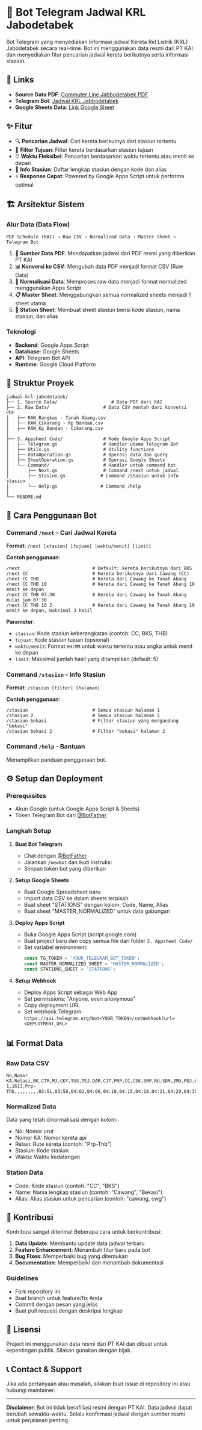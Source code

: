 # 🚂 Bot Telegram Jadwal KRL Jabodetabek

Bot Telegram yang menyediakan informasi jadwal Kereta Rel Listrik (KRL) Jabodetabek secara real-time. Bot ini menggunakan data resmi dari PT KAI dan menyediakan fitur pencarian jadwal kereta berikutnya serta informasi stasiun.

## 🔗 Links

- **Source Data PDF**: [Commuter Line Jabbodetabek PDF](https://commuterline.id/files/download/documents/Commuter%20Line%20Jabodetabek%20-Mulai%201%20Februari%202025-.pdf)
- **Telegram Bot**: [Jadwal KRL Jabbodetabek](https://t.me/comline_schedule_bot)
- **Google Sheets Data**: [Link Google Sheet](https://docs.google.com/spreadsheets/d/1Ow4cYbWbz-zCV0PXo5qJXCOwQx6uKYJHmCMhcr7_DVA/edit?usp=sharing)

## ✨ Fitur

- 🔍 **Pencarian Jadwal**: Cari kereta berikutnya dari stasiun tertentu
- 🎯 **Filter Tujuan**: Filter kereta berdasarkan stasiun tujuan
- ⏰ **Waktu Fleksibel**: Pencarian berdasarkan waktu tertentu atau menit ke depan
- 📍 **Info Stasiun**: Daftar lengkap stasiun dengan kode dan alias
- ⚡ **Response Cepat**: Powered by Google Apps Script untuk performa optimal

## 🏗️ Arsitektur Sistem

### Alur Data (Data Flow)

```
PDF Schedule (KAI) → Raw CSV → Normalized Data → Master Sheet → Telegram Bot
```

1. **📄 Sumber Data PDF**: Mendapatkan jadwal dari PDF resmi yang diberikan PT KAI
2. **📊 Konversi ke CSV**: Mengubah data PDF menjadi format CSV (Raw Data)
3. **🔄 Normalisasi Data**: Memproses raw data menjadi format normalized menggunakan Apps Script
4. **📋 Master Sheet**: Menggabungkan semua normalized sheets menjadi 1 sheet utama
5. **🚉 Station Sheet**: Membuat sheet stasiun berisi kode stasiun, nama stasiun, dan alias

### Teknologi

- **Backend**: Google Apps Script
- **Database**: Google Sheets
- **API**: Telegram Bot API
- **Runtime**: Google Cloud Platform

## 📁 Struktur Proyek

```
jadwal-krl-jabodetabek/
├── 1. Source Data/                    # Data PDF dari KAI
├── 2. Raw Data/                    # Data CSV mentah dari konversi PDF
│   ├── RAW_Rangkas - Tanah Abang.csv
│   ├── RAW_Cikarang - Kp Bandan.csv
│   ├── RAW_Kp Bandan - Cikarang.csv
│
├── 3. Appsheet Code/               # Kode Google Apps Script
│   ├── Telegram.gs                 # Handler utama Telegram Bot
│   ├── Utils.gs                    # Utility functions
│   ├── DataOperation.gs            # Operasi data dan query
│   ├── SheetOperation.gs           # Operasi Google Sheets
│   └── Command/                    # Handler untuk command bot
│       ├── Next.gs                 # Command /next untuk jadwal
│       ├── Stasiun.gs             # Command /stasiun untuk info stasiun
│       └── Help.gs                # Command /help
│
└── README.md
```

## 📖 Cara Penggunaan Bot

### Command `/next` - Cari Jadwal Kereta

**Format**: `/next [stasiun] [tujuan] [waktu/menit] [limit]`

**Contoh penggunaan**:
```
/next                           # Default: kereta berikutnya dari BKS
/next CC                        # Kereta berikutnya dari Cawang (CC)
/next CC THB                    # Kereta dari Cawang ke Tanah Abang
/next CC THB 10                 # Kereta dari Cawang ke Tanah Abang 10 menit ke depan
/next CC THB 07:30              # Kereta dari Cawang ke Tanah Abang mulai jam 07:30
/next CC THB 10 3               # Kereta dari Cawang ke Tanah Abang 10 menit ke depan, maksimal 3 hasil
```

**Parameter**:
- `stasiun`: Kode stasiun keberangkatan (contoh: CC, BKS, THB)
- `tujuan`: Kode stasiun tujuan (opsional)
- `waktu/menit`: Format `HH:MM` untuk waktu tertentu atau angka untuk menit ke depan
- `limit`: Maksimal jumlah hasil yang ditampilkan (default: 5)

### Command `/stasiun` - Info Stasiun

**Format**: `/stasiun [filter] [halaman]`

**Contoh penggunaan**:
```
/stasiun                        # Semua stasiun halaman 1
/stasiun 2                      # Semua stasiun halaman 2
/stasiun bekasi                 # Filter stasiun yang mengandung "bekasi"
/stasiun bekasi 2               # Filter "bekasi" halaman 2
```

### Command `/help` - Bantuan

Menampilkan panduan penggunaan bot.

## ⚙️ Setup dan Deployment

### Prerequisites
- Akun Google (untuk Google Apps Script & Sheets)
- Token Telegram Bot dari [@BotFather](https://t.me/BotFather)

### Langkah Setup

1. **Buat Bot Telegram**
   - Chat dengan [@BotFather](https://t.me/BotFather)
   - Jalankan `/newbot` dan ikuti instruksi
   - Simpan token bot yang diberikan

2. **Setup Google Sheets**
   - Buat Google Spreadsheet baru
   - Import data CSV ke dalam sheets terpisah
   - Buat sheet "STATIONS" dengan kolom: Code, Name, Alias
   - Buat sheet "MASTER_NORMALIZED" untuk data gabungan

3. **Deploy Apps Script**
   - Buka Google Apps Script (script.google.com)
   - Buat project baru dan copy semua file dari folder `3. Appsheet Code/`
   - Set variabel environment:
     ```javascript
     const TG_TOKEN = 'YOUR_TELEGRAM_BOT_TOKEN';
     const MASTER_NORMALIZED_SHEET = 'MASTER_NORMALIZED';
     const STATIONS_SHEET = 'STATIONS';
     ```

4. **Setup Webhook**
   - Deploy Apps Script sebagai Web App
   - Set permissions: "Anyone, even anonymous"
   - Copy deployment URL
   - Set webhook Telegram: `https://api.telegram.org/bot<YOUR_TOKEN>/setWebhook?url=<DEPLOYMENT_URL>`

## 📊 Format Data

### Raw Data CSV
```csv
No,Nomor KA,Relasi,RK,CTR,MJ,CKY,TGS,TEJ,DAR,CJT,PRP,CC,CSK,SRP,RU,SDM,JMU,PDJ,KBY,PLM,THB,Keterangan
1,1613,Prp-Thb,,,,,,,,,03:51,03:58,04:02,04:06,04:10,04:15,04:18,04:21,04:29,04:35,04:40,
```

### Normalized Data
Data yang telah dinormalisasi dengan kolom:
- No: Nomor urut
- Nomor KA: Nomor kereta api
- Relasi: Rute kereta (contoh: "Prp-Thb")
- Stasiun: Kode stasiun
- Waktu: Waktu kedatangan

### Station Data
- Code: Kode stasiun (contoh: "CC", "BKS")
- Name: Nama lengkap stasiun (contoh: "Cawang", "Bekasi")
- Alias: Alias stasiun untuk pencarian (contoh: "cawang, cwg")

## 🤝 Kontribusi

Kontribusi sangat diterima! Beberapa cara untuk berkontribusi:

1. **Data Update**: Membantu update data jadwal terbaru
2. **Feature Enhancement**: Menambah fitur baru pada bot
3. **Bug Fixes**: Memperbaiki bug yang ditemukan
4. **Documentation**: Memperbaiki dan menambah dokumentasi

### Guidelines
- Fork repository ini
- Buat branch untuk feature/fix Anda
- Commit dengan pesan yang jelas
- Buat pull request dengan deskripsi lengkap

## 📜 Lisensi

Project ini menggunakan data resmi dari PT KAI dan dibuat untuk kepentingan publik. Silakan gunakan dengan bijak.

## 📞 Contact & Support

Jika ada pertanyaan atau masalah, silakan buat issue di repository ini atau hubungi maintainer.

---

**Disclaimer**: Bot ini tidak berafiliasi resmi dengan PT KAI. Data jadwal dapat berubah sewaktu-waktu. Selalu konfirmasi jadwal dengan sumber resmi untuk perjalanan penting.
